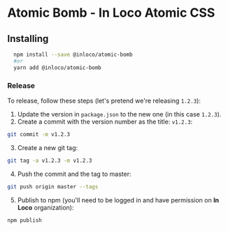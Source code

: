 # Atomic Bomb - In Loco Atomic CSS

## Installing

```sh
  npm install --save @inloco/atomic-bomb
  #or
  yarn add @inloco/atomic-bomb
```

### Release

To release, follow these steps (let's pretend we're releasing `1.2.3`):

1. Update the version in `package.json` to the new one (in this case `1.2.3`).
2. Create a commit with the version number as the title: `v1.2.3`:

```sh
git commit -m v1.2.3
```

3. Create a new git tag:

```sh
git tag -a v1.2.3 -m v1.2.3
```

4. Push the commit and the tag to master:

```sh
git push origin master --tags
```

5. Publish to npm (you'll need to be logged in and have permission on **In Loco** organization):

```sh
npm publish
```

